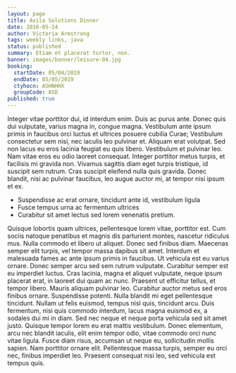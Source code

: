 ```yaml
---
layout: page
title: Avila Solutions Dinner
date: 2016-05-24
author: Victoria Armstrong
tags: weekly links, java
status: published
summary: Etiam et placerat tortor, non.
banner: images/banner/leisure-04.jpg
booking:
  startDate: 05/04/2019
  endDate: 05/05/2019
  ctyhocn: ASHNHHX
  groupCode: ASD
published: true
---
```

Integer vitae porttitor dui, id interdum enim. Duis ac purus ante. Donec quis dui vulputate, varius magna in, congue magna. Vestibulum ante ipsum primis in faucibus orci luctus et ultrices posuere cubilia Curae; Vestibulum consectetur sem nisi, nec iaculis leo pulvinar et. Aliquam erat volutpat. Sed non lacus eu eros lacinia feugiat eu quis libero. Vestibulum et pulvinar leo. Nam vitae eros eu odio laoreet consequat. Integer porttitor metus turpis, et facilisis mi gravida non. Vivamus sagittis diam eget turpis tristique, id suscipit sem rutrum. Cras suscipit eleifend nulla quis gravida. Donec blandit, nisi ac pulvinar faucibus, leo augue auctor mi, at tempor nisi ipsum et ex.

* Suspendisse ac erat ornare, tincidunt ante id, vestibulum ligula
* Fusce tempus urna ac fermentum ultrices
* Curabitur sit amet lectus sed lorem venenatis pretium.

Quisque lobortis quam ultrices, pellentesque lorem vitae, porttitor est. Cum sociis natoque penatibus et magnis dis parturient montes, nascetur ridiculus mus. Nulla commodo et libero ut aliquet. Donec sed finibus diam. Maecenas semper elit turpis, vel tempor massa dapibus sit amet. Interdum et malesuada fames ac ante ipsum primis in faucibus. Ut vehicula est eu varius ornare. Donec semper arcu sed sem rutrum vulputate. Curabitur semper est eu imperdiet luctus. Cras lacinia, magna et aliquet vulputate, neque ipsum placerat erat, in laoreet dui quam ac nunc. Praesent ut efficitur tellus, et tempor libero. Mauris aliquam pulvinar leo.
Curabitur auctor metus sed eros finibus ornare. Suspendisse potenti. Nulla blandit mi eget pellentesque tincidunt. Nullam ut felis euismod, tempus nisl quis, tincidunt arcu. Duis fermentum, nisi quis commodo interdum, lacus magna euismod ex, a sodales dui mi in diam. Sed nec neque et neque porta vehicula sed sit amet justo. Quisque tempor lorem eu erat mattis vestibulum. Donec elementum, arcu nec blandit iaculis, elit enim tempor odio, vitae commodo orci nunc vitae ligula. Fusce diam risus, accumsan ut neque eu, sollicitudin mollis sapien. Nam porttitor ornare elit. Pellentesque massa turpis, semper eu orci nec, finibus imperdiet leo. Praesent consequat nisi leo, sed vehicula est tempus quis.

